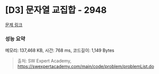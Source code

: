# [D3] 문자열 교집합 - 2948 

[문제 링크](https://swexpertacademy.com/main/code/problem/problemDetail.do?contestProbId=AV-Un3G64SUDFAXr) 

### 성능 요약

메모리: 137,468 KB, 시간: 768 ms, 코드길이: 1,149 Bytes



> 출처: SW Expert Academy, https://swexpertacademy.com/main/code/problem/problemList.do